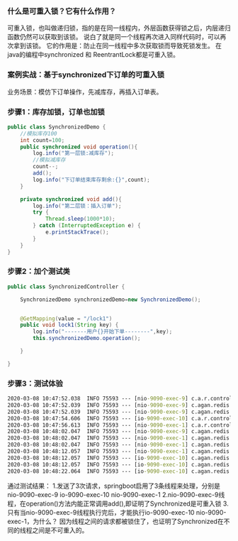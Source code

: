### 什么是可重入锁？它有什么作用？

可重入锁，也叫做递归锁，指的是在同一线程内，外层函数获得锁之后，内层递归函数仍然可以获取到该锁。
说白了就是同一个线程再次进入同样代码时，可以再次拿到该锁。
它的作用是：防止在同一线程中多次获取锁而导致死锁发生。
在java的编程中synchronized 和 ReentrantLock都是可重入锁。

### 案例实战：基于synchronized下订单的可重入锁

业务场景：模仿下订单操作，先减库存，再插入订单表。

### 步骤1：库存加锁，订单也加锁

```java
public class SynchronizedDemo {
    //模拟库存100
    int count=100;
    public synchronized void operation(){
        log.info("第一层锁:减库存");
        //模拟减库存
        count--;
        add();
        log.info("下订单结束库存剩余:{}",count);
    }

    private synchronized void add(){
        log.info("第二层锁：插入订单");
        try {
            Thread.sleep(1000*10);
        } catch (InterruptedException e) {
            e.printStackTrace();
        }
    }
}

```

### 步骤2：加个测试类

```java
public class SynchronizedController {

    SynchronizedDemo synchronizedDemo=new SynchronizedDemo();


    @GetMapping(value = "/lock1")
    public void lock1(String key) {
        log.info("-------用户{}开始下单--------",key);
        this.synchronizedDemo.operation();

    }

}
```

### 步骤3：测试体验

``` cmd
2020-03-08 10:47:52.038  INFO 75593 --- [nio-9090-exec-9] c.a.r.controller.SynchronizedController  : -------用户1开始下单--------
2020-03-08 10:47:52.039  INFO 75593 --- [nio-9090-exec-9] c.agan.redis.Reentrant.SynchronizedDemo  : 第一层锁:减库存
2020-03-08 10:47:52.039  INFO 75593 --- [nio-9090-exec-9] c.agan.redis.Reentrant.SynchronizedDemo  : 第二层锁：插入订单
2020-03-08 10:47:54.606  INFO 75593 --- [io-9090-exec-10] c.a.r.controller.SynchronizedController  : -------用户2开始下单--------
2020-03-08 10:47:56.613  INFO 75593 --- [nio-9090-exec-1] c.a.r.controller.SynchronizedController  : -------用户3开始下单--------
2020-03-08 10:48:02.047  INFO 75593 --- [nio-9090-exec-9] c.agan.redis.Reentrant.SynchronizedDemo  : 下订单结束库存剩余:99
2020-03-08 10:48:02.047  INFO 75593 --- [nio-9090-exec-1] c.agan.redis.Reentrant.SynchronizedDemo  : 第一层锁:减库存
2020-03-08 10:48:02.047  INFO 75593 --- [nio-9090-exec-1] c.agan.redis.Reentrant.SynchronizedDemo  : 第二层锁：插入订单
2020-03-08 10:48:12.057  INFO 75593 --- [nio-9090-exec-1] c.agan.redis.Reentrant.SynchronizedDemo  : 下订单结束库存剩余:98
2020-03-08 10:48:12.057  INFO 75593 --- [io-9090-exec-10] c.agan.redis.Reentrant.SynchronizedDemo  : 第一层锁:减库存
2020-03-08 10:48:12.057  INFO 75593 --- [io-9090-exec-10] c.agan.redis.Reentrant.SynchronizedDemo  : 第二层锁：插入订单
2020-03-08 10:48:22.064  INFO 75593 --- [io-9090-exec-10] c.agan.redis.Reentrant.SynchronizedDemo  : 下订单结束库存剩余:97
```

通过测试结果：
1.发送了3次请求，springboot启用了3条线程来处理，分别是nio-9090-exec-9 io-9090-exec-10 nio-9090-exec-1
2.nio-9090-exec-9线程，在operation()方法内能正常调用add(),即证明了Synchronized是可重入锁
3.只有当nio-9090-exec-9线程执行完后，才能执行io-9090-exec-10 nio-9090-exec-1，为什么？
  因为线程之间的请求都被锁住了，也证明了Synchronized在不同的线程之间是不可重入的。









